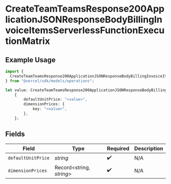 # CreateTeamTeamsResponse200ApplicationJSONResponseBodyBillingInvoiceItemsServerlessFunctionExecutionMatrix

## Example Usage

```typescript
import {
  CreateTeamTeamsResponse200ApplicationJSONResponseBodyBillingInvoiceItemsServerlessFunctionExecutionMatrix,
} from "@vercel/sdk/models/operations";

let value: CreateTeamTeamsResponse200ApplicationJSONResponseBodyBillingInvoiceItemsServerlessFunctionExecutionMatrix =
    {
        defaultUnitPrice: "<value>",
        dimensionPrices: {
            key: "<value>",
        },
    };
```

## Fields

| Field                    | Type                     | Required                 | Description              |
| ------------------------ | ------------------------ | ------------------------ | ------------------------ |
| `defaultUnitPrice`       | *string*                 | :heavy_check_mark:       | N/A                      |
| `dimensionPrices`        | Record<string, *string*> | :heavy_check_mark:       | N/A                      |